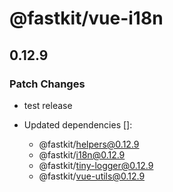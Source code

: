 # @fastkit/vue-i18n

## 0.12.9

### Patch Changes

- test release

- Updated dependencies []:
  - @fastkit/helpers@0.12.9
  - @fastkit/i18n@0.12.9
  - @fastkit/tiny-logger@0.12.9
  - @fastkit/vue-utils@0.12.9
